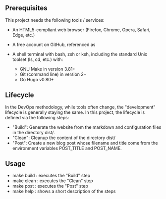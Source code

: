 ## Prerequisites

This project needs the following tools / services:

* An HTML5-compliant web browser (Firefox, Chrome, Opera, Safari, Edge, etc.)
* A free account on GitHub, referenced as <GitHub Handle>
* A shell terminal with bash, zsh or ksh, including the standard Unix toolset (ls, cd, etc.) with:

    * GNU Make in version 3.81+
    * Git (command line) in version 2+
    * Go Hugo v0.80+


## Lifecycle

In the DevOps methodology, while tools often change, the "development" lifecycle is generally staying the same. In this project, the lifecycle is defined via the following steps:

* "Build": Generate the website from the markdown and configuration files in the directory dist/.
* "Clean": Cleanup the content of the directory dist/
* "Post": Create a new blog post whose filename and title come from the environment variables POST_TITLE and POST_NAME.

## Usage

* make build : executes the "Build" step
* make clean : executes the "Clean" step 
* make post  : executes the "Post" step
* make help  : shows a short description of the steps
 


